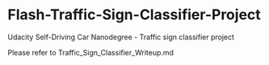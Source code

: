 # Flash-Traffic-Sign-Classifier-Project
Udacity Self-Driving Car Nanodegree - Traffic sign classifier project 

Please refer to Traffic_Sign_Classifier_Writeup.md
